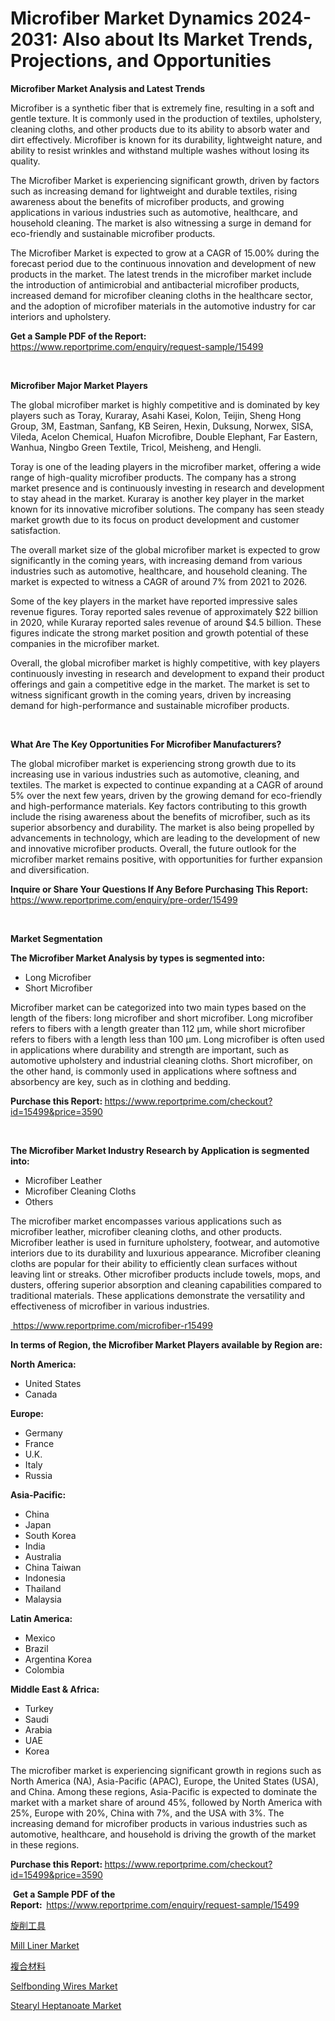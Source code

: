 <p><h1>Microfiber Market Dynamics 2024-2031: Also about Its Market Trends, Projections, and Opportunities</h1></p><p><strong>Microfiber Market Analysis and Latest Trends</strong></p>
<p><p>Microfiber is a synthetic fiber that is extremely fine, resulting in a soft and gentle texture. It is commonly used in the production of textiles, upholstery, cleaning cloths, and other products due to its ability to absorb water and dirt effectively. Microfiber is known for its durability, lightweight nature, and ability to resist wrinkles and withstand multiple washes without losing its quality.</p><p>The Microfiber Market is experiencing significant growth, driven by factors such as increasing demand for lightweight and durable textiles, rising awareness about the benefits of microfiber products, and growing applications in various industries such as automotive, healthcare, and household cleaning. The market is also witnessing a surge in demand for eco-friendly and sustainable microfiber products.</p><p>The Microfiber Market is expected to grow at a CAGR of 15.00% during the forecast period due to the continuous innovation and development of new products in the market. The latest trends in the microfiber market include the introduction of antimicrobial and antibacterial microfiber products, increased demand for microfiber cleaning cloths in the healthcare sector, and the adoption of microfiber materials in the automotive industry for car interiors and upholstery.</p></p>
<p><strong>Get a Sample PDF of the Report:&nbsp;</strong> <a href="https://www.reportprime.com/enquiry/request-sample/15499">https://www.reportprime.com/enquiry/request-sample/15499</a></p>
<p>&nbsp;</p>
<p><strong>Microfiber Major Market Players</strong></p>
<p><p>The global microfiber market is highly competitive and is dominated by key players such as Toray, Kuraray, Asahi Kasei, Kolon, Teijin, Sheng Hong Group, 3M, Eastman, Sanfang, KB Seiren, Hexin, Duksung, Norwex, SISA, Vileda, Acelon Chemical, Huafon Microfibre, Double Elephant, Far Eastern, Wanhua, Ningbo Green Textile, Tricol, Meisheng, and Hengli.</p><p>Toray is one of the leading players in the microfiber market, offering a wide range of high-quality microfiber products. The company has a strong market presence and is continuously investing in research and development to stay ahead in the market. Kuraray is another key player in the market known for its innovative microfiber solutions. The company has seen steady market growth due to its focus on product development and customer satisfaction.</p><p>The overall market size of the global microfiber market is expected to grow significantly in the coming years, with increasing demand from various industries such as automotive, healthcare, and household cleaning. The market is expected to witness a CAGR of around 7% from 2021 to 2026.</p><p>Some of the key players in the market have reported impressive sales revenue figures. Toray reported sales revenue of approximately $22 billion in 2020, while Kuraray reported sales revenue of around $4.5 billion. These figures indicate the strong market position and growth potential of these companies in the microfiber market.</p><p>Overall, the global microfiber market is highly competitive, with key players continuously investing in research and development to expand their product offerings and gain a competitive edge in the market. The market is set to witness significant growth in the coming years, driven by increasing demand for high-performance and sustainable microfiber products.</p></p>
<p>&nbsp;</p>
<p><strong>What Are The Key Opportunities For Microfiber Manufacturers?</strong></p>
<p><p>The global microfiber market is experiencing strong growth due to its increasing use in various industries such as automotive, cleaning, and textiles. The market is expected to continue expanding at a CAGR of around 5% over the next few years, driven by the growing demand for eco-friendly and high-performance materials. Key factors contributing to this growth include the rising awareness about the benefits of microfiber, such as its superior absorbency and durability. The market is also being propelled by advancements in technology, which are leading to the development of new and innovative microfiber products. Overall, the future outlook for the microfiber market remains positive, with opportunities for further expansion and diversification.</p></p>
<p><strong>Inquire or Share Your Questions If Any Before Purchasing This Report:</strong> <a href="https://www.reportprime.com/enquiry/pre-order/15499">https://www.reportprime.com/enquiry/pre-order/15499</a></p>
<p>&nbsp;</p>
<p><strong>Market Segmentation</strong></p>
<p><strong>The Microfiber Market Analysis by types is segmented into:</strong></p>
<p><ul><li>Long Microfiber</li><li>Short Microfiber</li></ul></p>
<p><p>Microfiber market can be categorized into two main types based on the length of the fibers: long microfiber and short microfiber. Long microfiber refers to fibers with a length greater than 112 µm, while short microfiber refers to fibers with a length less than 100 µm. Long microfiber is often used in applications where durability and strength are important, such as automotive upholstery and industrial cleaning cloths. Short microfiber, on the other hand, is commonly used in applications where softness and absorbency are key, such as in clothing and bedding.</p></p>
<p><strong>Purchase this Report:&nbsp;</strong><a href="https://www.reportprime.com/checkout?id=15499&price=3590">https://www.reportprime.com/checkout?id=15499&price=3590</a></p>
<p>&nbsp;</p>
<p><strong>The Microfiber Market Industry Research by Application is segmented into:</strong></p>
<p><ul><li>Microfiber Leather</li><li>Microfiber Cleaning Cloths</li><li>Others</li></ul></p>
<p><p>The microfiber market encompasses various applications such as microfiber leather, microfiber cleaning cloths, and other products. Microfiber leather is used in furniture upholstery, footwear, and automotive interiors due to its durability and luxurious appearance. Microfiber cleaning cloths are popular for their ability to efficiently clean surfaces without leaving lint or streaks. Other microfiber products include towels, mops, and dusters, offering superior absorption and cleaning capabilities compared to traditional materials. These applications demonstrate the versatility and effectiveness of microfiber in various industries.</p></p>
<p><a href="https://www.reportprime.com/microfiber-r15499">&nbsp;https://www.reportprime.com/microfiber-r15499</a></p>
<p><strong>In terms of Region, the Microfiber Market Players available by Region are:</strong></p>
<p>
    <p> <strong> North America: </strong>
        <ul>
            <li>United States</li>
            <li>Canada</li>
        </ul>
        </p> 
    <p> <strong> Europe: </strong>
        <ul>
            <li>Germany</li>
            <li>France</li>
            <li>U.K.</li>
            <li>Italy</li>
            <li>Russia</li>
        </ul>
        </p> 
    <p> <strong> Asia-Pacific: </strong>
        <ul>
            <li>China</li>
            <li>Japan</li>
            <li>South Korea</li>
            <li>India</li>
            <li>Australia</li>
            <li>China Taiwan</li>
            <li>Indonesia</li>
            <li>Thailand</li>
            <li>Malaysia</li>
        </ul>
        </p> 
    <p> <strong> Latin America: </strong>
        <ul>
            <li>Mexico</li>
            <li>Brazil</li>
            <li>Argentina Korea</li>
            <li>Colombia</li>
        </ul>
        </p> 
    <p> <strong> Middle East & Africa: </strong>
        <ul>
            <li>Turkey</li>
            <li>Saudi</li>
            <li>Arabia</li>
            <li>UAE</li>
            <li>Korea</li>
        </ul>
    </p>
    </p>
<p><p>The microfiber market is experiencing significant growth in regions such as North America (NA), Asia-Pacific (APAC), Europe, the United States (USA), and China. Among these regions, Asia-Pacific is expected to dominate the market with a market share of around 45%, followed by North America with 25%, Europe with 20%, China with 7%, and the USA with 3%. The increasing demand for microfiber products in various industries such as automotive, healthcare, and household is driving the growth of the market in these regions.</p></p>
<p><strong>Purchase this Report: </strong><a href="https://www.reportprime.com/checkout?id=15499&price=3590">https://www.reportprime.com/checkout?id=15499&price=3590</a></p>
<p>&nbsp;<strong>Get a Sample PDF of the Report:&nbsp;&nbsp;</strong><a href="https://www.reportprime.com/enquiry/request-sample/15499">https://www.reportprime.com/enquiry/request-sample/15499</a></p>
<p><strong></strong></p>
<p><p><a href="https://medium.com/@wesleyeilly8796202/%E5%9B%9E%E8%BB%A2%E5%B7%A5%E5%85%B7%E5%B8%82%E5%A0%B4%E8%AA%BF%E6%9F%BB%E3%83%AC%E3%83%9D%E3%83%BC%E3%83%88-%E3%81%9D%E3%81%AE%E6%AD%B4%E5%8F%B2%E3%81%A82024%E5%B9%B4%E3%81%8B%E3%82%892031%E5%B9%B4%E3%81%AE%E4%BA%88%E6%B8%AC-6bc2e6365104">旋削工具</a></p><p><a href="https://github.com/kosella/Market-Research-Report-List-2/blob/main/mill-liner-market.md">Mill Liner Market</a></p><p><a href="https://medium.com/@jarredmertz53/2024%E5%B9%B4%E3%81%8B%E3%82%892031%E5%B9%B4%E3%81%BE%E3%81%A7%E3%81%AE%E6%9C%9F%E9%96%93%E3%81%AB%E4%BA%88%E6%B8%AC%E3%81%95%E3%82%8C%E3%82%8B%E8%A4%87%E5%90%88%E6%9D%90%E6%96%99%E5%B8%82%E5%A0%B4%E3%81%AE%E5%88%86%E6%9E%90%E3%81%A8%E3%82%B5%E3%82%A4%E3%82%BA%E4%BA%88%E6%B8%AC-8f8129f6ed0d">複合材料</a></p><p><a href="https://www.linkedin.com/pulse/selfbonding-wires-market-size-furnishes-valuable-information-encompassing-talhe?trackingId=NPatn87QTLzyY3Z0kBiqlQ%3D%3D">Selfbonding Wires Market</a></p><p><a href="https://issuu.com/reportprime-2/docs/stearyl-heptanoate-market-size-2030.pptx">Stearyl Heptanoate Market</a></p></p>